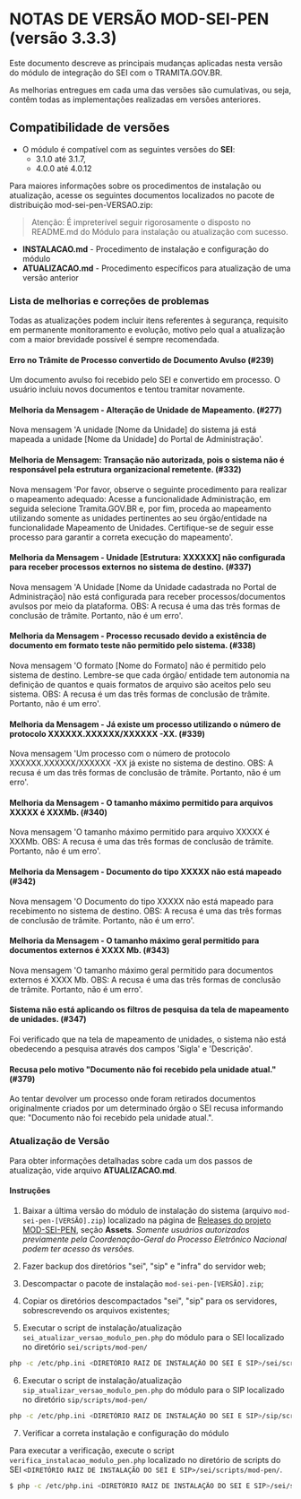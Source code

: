# NOTAS DE VERSÃO MOD-SEI-PEN (versão 3.3.3)

Este documento descreve as principais mudanças aplicadas nesta versão do módulo de integração do SEI com o TRAMITA.GOV.BR.

As melhorias entregues em cada uma das versões são cumulativas, ou seja, contêm todas as implementações realizadas em versões anteriores.

## Compatibilidade de versões
* O módulo é compatível com as seguintes versões do **SEI**:
    * 3.1.0 até 3.1.7, 
    * 4.0.0 até 4.0.12
    
Para maiores informações sobre os procedimentos de instalação ou atualização, acesse os seguintes documentos localizados no pacote de distribuição mod-sei-pen-VERSAO.zip:
> Atenção: É impreterível seguir rigorosamente o disposto no README.md do Módulo para instalação ou atualização com sucesso.

* **INSTALACAO.md** - Procedimento de instalação e configuração do módulo
* **ATUALIZACAO.md** - Procedimento específicos para atualização de uma versão anterior

### Lista de melhorias e correções de problemas

Todas as atualizações podem incluir itens referentes à segurança, requisito em permanente monitoramento e evolução, motivo pelo qual a atualização com a maior brevidade possível é sempre recomendada.

#### Erro no Trâmite de Processo convertido de Documento Avulso (#239) 

Um documento avulso foi recebido pelo SEI e convertido em processo. O usuário incluiu novos documentos e tentou tramitar novamente.

#### Melhoria da Mensagem - Alteração de Unidade de Mapeamento. (#277)

Nova mensagem 'A unidade [Nome da Unidade] do sistema já está mapeada a unidade [Nome da Unidade] do Portal de Administração'.

#### Melhoria de Mensagem: Transação não autorizada, pois o sistema não é responsável pela estrutura organizacional remetente. (#332)

Nova mensagem 'Por favor, observe o seguinte procedimento para realizar o mapeamento adequado: Acesse a funcionalidade Administração, em seguida selecione Tramita.GOV.BR e, por fim, proceda ao mapeamento utilizando somente as unidades pertinentes ao seu órgão/entidade na funcionalidade Mapeamento de Unidades. Certifique-se de seguir esse processo para garantir a correta execução do mapeamento'.

#### Melhoria da Mensagem - Unidade [Estrutura: XXXXXX] não configurada para receber processos externos no sistema de destino. (#337)

Nova mensagem 'A Unidade [Nome da Unidade cadastrada no Portal de Administração] não está configurada para receber processos/documentos avulsos por meio da plataforma. OBS: A recusa é uma das três formas de conclusão de trâmite. Portanto, não é um erro'.

#### Melhoria da Mensagem - Processo recusado devido a existência de documento em formato teste não permitido pelo sistema. (#338)

Nova mensagem 'O formato [Nome do Formato] não é permitido pelo sistema de destino. Lembre-se que cada órgão/ entidade tem autonomia na definição de quantos e quais formatos de arquivo são aceitos pelo seu sistema. OBS: A recusa é um das três formas de conclusão de trâmite. Portanto, não é um erro'.

#### Melhoria da Mensagem - Já existe um processo utilizando o número de protocolo XXXXXX.XXXXXX/XXXXXX -XX. (#339)

Nova mensagem 'Um processo com o número de protocolo XXXXXX.XXXXXX/XXXXXX -XX já existe no sistema de destino. OBS: A recusa é um das três formas de conclusão de trâmite. Portanto, não é um erro'.

#### Melhoria da Mensagem - O tamanho máximo permitido para arquivos XXXXX é XXXMb. (#340)

Nova mensagem 'O tamanho máximo permitido para arquivo XXXXX é XXXMb. OBS: A recusa é uma das três formas de conclusão de trâmite. Portanto, não é um erro'.

#### Melhoria da Mensagem - Documento do tipo XXXXX não está mapeado (#342)

Nova mensagem 'O Documento do tipo XXXXX não está mapeado para recebimento no sistema de destino. OBS: A recusa é uma das três formas de conclusão de trâmite. Portanto, não é um erro'.

#### Melhoria da Mensagem - O tamanho máximo geral permitido para documentos externos é XXXX Mb. (#343)

Nova mensagem 'O tamanho máximo geral permitido para documentos externos é XXXX Mb. OBS: A recusa é uma das três formas de conclusão de trâmite. Portanto, não é um erro'.

#### Sistema não está aplicando os filtros de pesquisa da tela de mapeamento de unidades. (#347)

Foi verificado que na tela de mapeamento de unidades, o sistema não está obedecendo a pesquisa através dos campos 'Sigla' e 'Descrição'.

#### Recusa pelo motivo "Documento não foi recebido pela unidade atual." (#379)

Ao tentar devolver um processo onde foram retirados documentos originalmente criados por um determinado órgão o SEI recusa informando que: "Documento não foi recebido pela unidade atual.".

### Atualização de Versão

Para obter informações detalhadas sobre cada um dos passos de atualização, vide arquivo **ATUALIZACAO.md**.

#### Instruções

1. Baixar a última versão do módulo de instalação do sistema (arquivo `mod-sei-pen-[VERSÃO].zip`) localizado na página de [Releases do projeto MOD-SEI-PEN](https://github.com/spbgovbr/mod-sei-pen/releases), seção **Assets**. _Somente usuários autorizados previamente pela Coordenação-Geral do Processo Eletrônico Nacional podem ter acesso às versões._

2. Fazer backup dos diretórios "sei", "sip" e "infra" do servidor web;

3. Descompactar o pacote de instalação `mod-sei-pen-[VERSÃO].zip`;

4. Copiar os diretórios descompactados "sei", "sip" para os servidores, sobrescrevendo os arquivos existentes;

5. Executar o script de instalação/atualização `sei_atualizar_versao_modulo_pen.php` do módulo para o SEI localizado no diretório `sei/scripts/mod-pen/`

```bash
php -c /etc/php.ini <DIRETÓRIO RAIZ DE INSTALAÇÃO DO SEI E SIP>/sei/scripts/mod-pen/sei_atualizar_versao_modulo_pen.php
```

6. Executar o script de instalação/atualização `sip_atualizar_versao_modulo_pen.php` do módulo para o SIP localizado no diretório `sip/scripts/mod-pen/`

```bash
php -c /etc/php.ini <DIRETÓRIO RAIZ DE INSTALAÇÃO DO SEI E SIP>/sip/scripts/mod-pen/sip_atualizar_versao_modulo_pen.php
```

7. Verificar a correta instalação e configuração do módulo

Para executar a verificação, execute o script ```verifica_instalacao_modulo_pen.php``` localizado no diretório de scripts do SEI ```<DIRETÓRIO RAIZ DE INSTALAÇÃO DO SEI E SIP>/sei/scripts/mod-pen/```.

```bash
$ php -c /etc/php.ini <DIRETÓRIO RAIZ DE INSTALAÇÃO DO SEI E SIP>/sei/scripts/mod-pen/verifica_instalacao_modulo_pen.php
``` 
